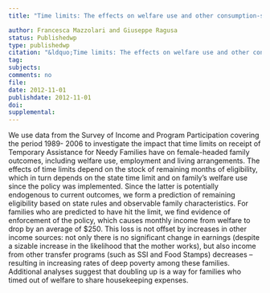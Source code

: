 ```yaml
---
title: "Time limits: The effects on welfare use and other consumption-smoothing mechanisms"

author: Francesca Mazzolari and Giuseppe Ragusa
status: Publishedwp
type: publishedwp
citation: "&ldquo;Time limits: The effects on welfare use and other consumption-smoothing mechanisms.&ldquo; Discussion Paper Series, Forschungsinstitut zur Zukunft der Arbeit (IZA), No. 6993 "
tag:
subjects:
comments: no
file: 
date: 2012-11-01
publishdate: 2012-11-01
doi: 
supplemental: 
---
```


We use data from the Survey of Income and Program Participation covering the period 1989-
2006 to investigate the impact that time limits on receipt of Temporary Assistance for Needy
Families have on female-headed family outcomes, including welfare use, employment and
living arrangements. The effects of time limits depend on the stock of remaining months of
eligibility, which in turn depends on the state time limit and on family’s welfare use since the
policy was implemented. Since the latter is potentially endogenous to current outcomes, we
form a prediction of remaining eligibility based on state rules and observable family
characteristics. For families who are predicted to have hit the limit, we find evidence of
enforcement of the policy, which causes monthly income from welfare to drop by an average
of $250. This loss is not offset by increases in other income sources: not only there is no
significant change in earnings (despite a sizable increase in the likelihood that the mother
works), but also income from other transfer programs (such as SSI and Food Stamps)
decreases – resulting in increasing rates of deep poverty among these families. Additional
analyses suggest that doubling up is a way for families who timed out of welfare to share
housekeeping expenses.